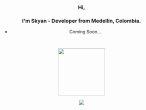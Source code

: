 <br />

<div align="center">

### Hi,
### I'm Skyan - Developer from Medellín, Colombia.
  
- Coming Soon...  

<!-- - ![](https://komarev.com/ghpvc/?username=karthikmohan&color=brightgreen&style=flat) -->
  
<br />
<p align="center">
  <img height="150px" src="https://github-readme-stats.vercel.app/api/top-langs/?username=igormartins4&layout=compact&theme=vision-friendly-dark"/>
</p>

<div align="center">

<div align="center">
<img src="https://cdn.discordapp.com/attachments/1002266468865544262/1040655333946818591/bottom_bar.gif" >
</div>
